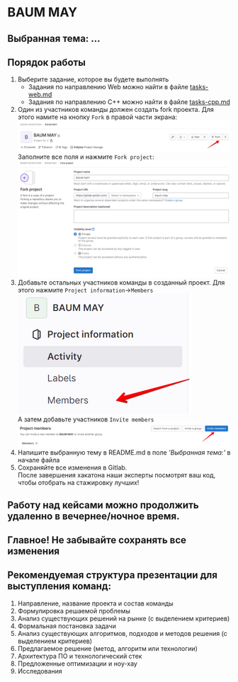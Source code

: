 # BAUM MAY

## Выбранная тема: ...

## Порядок работы
1. Выберите задание, которое вы будете выполнять
    - Задания по направлению Web можно найти в файле [tasks-web.md](tasks-web.md)  
    - Задания по направлению C++ можно найти в файле [tasks-cpp.md](tasks-cpp.md)
2. Один из участников команды должен создать fork проекта. Для этого намите на кнопку `Fork` в правой части экрана:
![](img/click_fork.png)  
Заполните все поля и нажмите `Fork project`:
![](img/fork_project.png)  
3. Добавьте остальных участников команды в созданный проект. Для этого нажмите `Project information`->`Members`  
![](img/add_members.png)  
А затем добавьте участников `Invite members`
![](/img/invite_members.png)  
4. Напишите выбранную тему в README.md в поле *'Выбранная тема:'* в начале файла
5. Сохраняйте все изменения в Gitlab.  
После завершения хакатона наши эксперты посмотрят ваш код, чтобы отобрать на стажировку лучших!

## Работу над кейсами можно продолжить удаленно в вечернее/ночное время. 
## Главное! Не забывайте сохранять все изменения

## Рекомендуемая структура презентации для выступления команд:

1. Направление, название проекта и состав команды
2. Формулировка решаемой проблемы
3. Анализ существующих решений на рынке (с выделением критериев)
4. Формальная постановка задачи
5. Анализ существующих алгоритмов, подходов и методов решения (с выделением критериев)
6. Предлагаемое решение (метод, алгоритм или технологии)
7. Архитектура ПО и технологический стек
8. Предложенные оптимизации и ноу-хау
9. Исследования